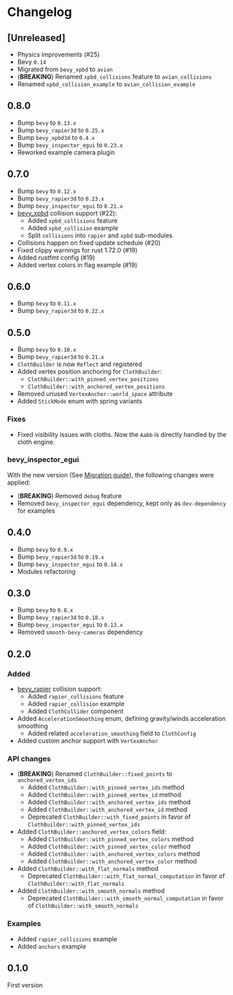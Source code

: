 # Changelog

## [Unreleased]

* Physics improvements (#25)
* Bevy `0.14`
* Migrated from `bevy_xpbd` to `avian`
* (**BREAKING**) Renamed `xpbd_collisions` feature to `avian_collisions`
* Renamed `xpbd_collision_example` to `avian_collision_example`

## 0.8.0

* Bump `bevy` to `0.13.x`
* Bump `bevy_rapier3d` to `0.25.x`
* Bump `bevy_xpbd3d` to `0.4.x`
* Bump `bevy_inspector_egui` to `0.23.x`
* Reworked example camera plugin

## 0.7.0

* Bump `bevy` to `0.12.x`
* Bump `bevy_rapier3d` to `0.23.x`
* Bump `bevy_inspector_egui` to `0.21.x`
* [bevy_xpbd](https://github.com/Jondolf/bevy_xpbd) collision support (#22):
  * Added `xpbd_collisions` feature
  * Added `xpbd_collision` example
  * Split `collisions` into `rapier` and `xpbd` sub-modules
* Collisions happen on fixed update schedule (#20)
* Fixed clippy warnings for rust 1.72.0 (#19)
* Added rustfmt config (#19)
* Added vertex colors in flag example (#19)

## 0.6.0

* Bump `bevy` to `0.11.x`
* Bump `bevy_rapier3d` to `0.22.x`

## 0.5.0

* Bump `bevy` to `0.10.x`
* Bump `bevy_rapier3d` to `0.21.x`
* `ClothBuilder` is now `Reflect` and registered
* Added vertex position anchoring for `ClothBuilder`:
  * `ClothBuilder::with_pinned_vertex_positions`
  * `ClothBuilder::with_anchored_vertex_positions`
* Removed unused `VertexAnchor::world_space` attribute
* Added `StickMode` enum with spring variants

### Fixes

* Fixed visibility issues with cloths. Now the `Aabb` is directly handled by
the cloth engine.

### bevy_inspector_egui

With the new version (See [Migration guide](https://github.com/jakobhellermann/bevy-inspector-egui/blob/main/docs/MIGRATION_GUIDE_0.15_0.16.md)),
the following changes were applied:

* (**BREAKING**) Removed `debug` feature
* Removed `bevy_inspector_egui` dependency, kept only as `dev-dependency` for examples

## 0.4.0

* Bump `bevy` to `0.9.x`
* Bump `bevy_rapier3d` to `0.19.x`
* Bump `bevy_inspector_egui` to `0.14.x`
* Modules refactoring

## 0.3.0

* Bump `bevy` to `0.8.x`
* Bump `bevy_rapier3d` to `0.18.x`
* Bump `bevy_inspector_egui` to `0.13.x`
* Removed `smooth-bevy-cameras` dependency

## 0.2.0

### Added

* [bevy_rapier](https://github.com/dimforge/bevy_rapier) collision support:
  * Added `rapier_collisions` feature
  * Added `rapier_collision` example
  * Added `ClothCollider` component
* Added `AccelerationSmoothing` enum, defining gravity/winds acceleration smoothing
  * Added related `acceleration_smoothing` field to `ClothConfig`
* Added custom anchor support with `VertexAnchor`

### API changes

* (**BREAKING**) Renamed `ClothBuilder::fixed_points` to `anchored_vertex_ids`
  * Added `ClothBuilder::with_pinned_vertex_ids` method
  * Added `ClothBuilder::with_pinned_vertex_id` method
  * Added `ClothBuilder::with_anchored_vertex_ids` method
  * Added `ClothBuilder::with_anchored_vertex_id` method
  * Deprecated `ClothBuilder::with_fixed_points` in favor of `ClothBuilder::with_pinned_vertex_ids`
* Added `ClothBuilder::anchored_vertex_colors` field:
  * Added `ClothBuilder::with_pinned_vertex_colors` method
  * Added `ClothBuilder::with_pinned_vertex_color` method
  * Added `ClothBuilder::with_anchored_vertex_colors` method
  * Added `ClothBuilder::with_anchored_vertex_color` method
* Added `ClothBuilder::with_flat_normals` method
  * Deprecated `ClothBuilder::with_flat_normal_computation` in favor of `ClothBuilder::with_flat_normals`
* Added `ClothBuilder::with_smooth_normals` method
  * Deprecated `ClothBuilder::with_smooth_normal_computation` in favor of `ClothBuilder::with_smooth_normals`

### Examples

* Added `rapier_collisions` example
* Added `anchors` example

## 0.1.0

First version
